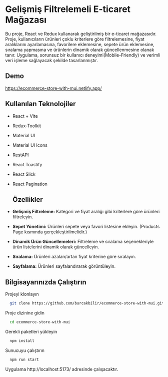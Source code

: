 
# Gelişmiş Filtrelemeli E-ticaret Mağazası

Bu proje, React ve Redux kullanarak geliştirilmiş bir e-ticaret mağazasıdır. Proje, kullanıcıların ürünleri çoklu kriterlere göre filtrelemesine, fiyat aralıklarını ayarlamasına, favorilere eklemesine, sepete ürün eklemesine, sıralama yapmasına ve ürünlerin dinamik olarak güncellenmesine olanak tanır. Uygulama, sorunsuz bir kullanıcı deneyimi(Mobile-Friendly) ve verimli veri işleme sağlayacak şekilde tasarlanmıştır.



## Demo

https://ecommerce-store-with-mui.netlify.app/

  
## Kullanılan Teknolojiler



- React + Vite
- Redux-Toolkit
- Material UI
- Material UI Icons
- RestAPI
- React Toastify
- React Slick
- React Pagination



  
  ## Özellikler

- **Gelişmiş Filtreleme:** Kategori ve fiyat aralığı gibi kriterlere göre ürünleri filtreleyin.
- **Sepet Yönetimi:** Ürünleri sepete veya favori listesine ekleyin. (Products Page kısmında gerçekleştirilmelidir.)
- **Dinamik Ürün Güncellemeleri:** Filtreleme ve sıralama seçenekleriyle ürün listelerini dinamik olarak güncelleyin.
- **Sıralama:** Ürünleri azalan/artan fiyat kriterine göre sıralayın.
- **Sayfalama:** Ürünleri sayfalandırarak görüntüleyin.

## Bilgisayarınızda Çalıştırın

Projeyi klonlayın

```bash
  git clone https://github.com/burcakbilir/ecommerce-store-with-mui.git
```

Proje dizinine gidin

```bash
  cd ecommerce-store-with-mui
```

Gerekli paketleri yükleyin

```bash
  npm install
```

Sunucuyu çalıştırın

```bash
  npm run start
```

Uygulama http://localhost:5173/ adresinde çalışacaktır.

  
